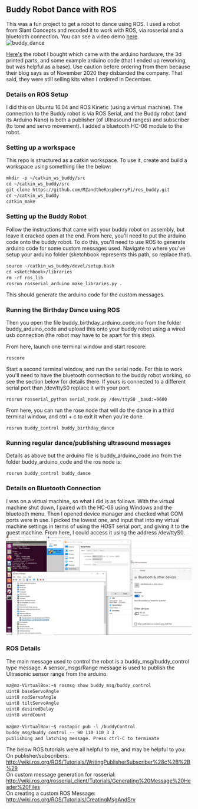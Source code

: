 ## Buddy Robot Dance with ROS
This was a fun project to get a robot to dance using ROS. I used a robot from Slant Concepts and recoded it to work with ROS, via rosserial and a bluetooth connection. You can see a video demo [here](https://www.youtube.com/watch?v=vbnvpwlZbOY).    
![buddy_dance](screenshots/buddy_dance.gif)    

[Here's](https://www.littlearmrobot.com/buddy.html) the robot I bought which came with the arduino hardware, the 3d printed parts, and some example arduino code (that I ended up reworking, but was helpful as a base). Use caution before ordering from them because their blog says as of November 2020 they disbanded the company. That said, they were still selling kits when I ordered in December.    

### Details on ROS Setup
I did this on Ubuntu 16.04 and ROS Kinetic (using a virtual machine). The connection to the Buddy robot is via ROS Serial, and the Buddy robot (and its Arduino Nano) is both a publisher (of Ultrasound ranges) and subscriber (to tone and servo movement). I added a bluetooth HC-06 module to the robot.

### Setting up a workspace
This repo is structured as a catkin workspace. To use it, create and build a workspace using something like the below:    
```
mkdir -p ~/catkin_ws_buddy/src
cd ~/catkin_ws_buddy/src
git clone https://github.com/MZandtheRaspberryPi/ros_buddy.git
cd ~/catkin_ws_buddy
catkin_make
```    

### Setting up the Buddy Robot
Follow the instructions that came with your buddy robot on assembly, but leave it cracked open at the end. From here, you'll need to put the arduino code onto the buddy robot. To do this, you'll need to use ROS to generate arduino code for some custom messages used. Navigate to where you've setup your arduino folder (sketchbook represents this path, so replace that).    
```
source ~/catkin_ws_buddy/devel/setup.bash
cd <sketchbook>/libraries
rm -rf ros_lib
rosrun rosserial_arduino make_libraries.py .
```    
This should generate the arduino code for the custom messages.

### Running the Birthday Dance using ROS
Then you open the file buddy_birthday_arduino_code.ino from the folder buddy_arduino_code and upload this onto your buddy robot using a wired usb connection (the robot may have to be apart for this step).

From here, launch one terminal window and start roscore:    
```
roscore
```    

Start a second terminal window, and run the serial node. For this to work you'll need to have the bluetooth connection to the buddy robot working, so see the section below for details there. If yours is connected to a different serial port than /dev/ttyS0 replace it with your port.    
```
rosrun rosserial_python serial_node.py /dev/ttyS0 _baud:=9600
```    

From here, you can run the rose node that will do the dance in a third terminal window, and ctrl + c to exit it when you're done.    
```
rosrun buddy_control buddy_birthday_dance
```
### Running regular dance/publishing ultrasound messages
Details as above but the arduino file is buddy_arduino_code.ino from the folder buddy_arduino_code and the ros node is:
```
rosrun buddy_control buddy_dance
```

### Details on Bluetooth Connection
I was on a virtual machine, so what I did is as follows. With the virtual machine shut down, I paired with the HC-06 using Windows and the bluetooth menu. Then I opened device manager and checked what COM ports were in use. I picked the lowest one, and input that into my virtual machine settings in terms of using the HOST serial port, and giving it to the guest machine. From here, I could access it using the address /dev/ttyS0.    
![bluetooth_settings](screenshots/bluetooth_settings.PNG)    

### ROS Details
The main message used to control the robot is a buddy_msg/buddy_control type message. A sensor_msgs/Range message is used to publish the Ultrasonic sensor range from the arduino.     
```
mz@mz-VirtualBox:~$ rosmsg show buddy_msg/buddy_control
uint8 baseServoAngle
uint8 nodServoAngle
uint8 tiltServoAngle
uint8 desiredDelay
uint8 wordCount

mz@mz-VirtualBox:~$ rostopic pub -l /buddyControl buddy_msg/buddy_control -- 90 110 110 3 3
publishing and latching message. Press ctrl-C to terminate
```    
The below ROS tutorials were all helpful to me, and may be helpful to you:    
On publisher/subscribers: http://wiki.ros.org/ROS/Tutorials/WritingPublisherSubscriber%28c%2B%2B%29    
On custom message generation for rosserial: http://wiki.ros.org/rosserial_client/Tutorials/Generating%20Message%20Header%20Files     
On creating a custom ROS Message: http://wiki.ros.org/ROS/Tutorials/CreatingMsgAndSrv    
